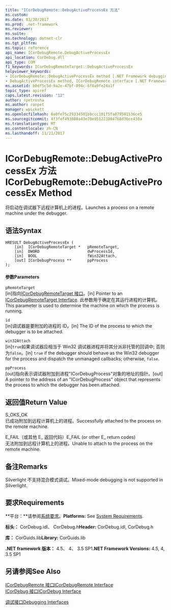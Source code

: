 ```yaml
---
title: "ICorDebugRemote::DebugActiveProcessEx 方法"
ms.custom: 
ms.date: 03/30/2017
ms.prod: .net-framework
ms.reviewer: 
ms.suite: 
ms.technology: dotnet-clr
ms.tgt_pltfrm: 
ms.topic: reference
api_name: ICorDebugRemote.DebugActiveProcessEx
api_location: CorDebug.dll
api_type: COM
f1_keywords: ICorDebugRemoteTarget::DebugActiveProcessEx
helpviewer_keywords:
- ICorDebugRemote::DebugActiveProcessEx method [.NET Framework debugging]
- DebugActiveProcessEx method, ICorDebugRemote interface [.NET Framework debugging]
ms.assetid: b0df5c5d-9a2e-47bf-894c-6f8a9fe24a1f
topic_type: apiref
caps.latest.revision: "12"
author: rpetrusha
ms.author: ronpet
manager: wpickett
ms.openlocfilehash: 6a0fe75c29334501bbccc101f5fa079501536ce5
ms.sourcegitcommit: 4f3fef493080a43e70e951223894768d36ce430a
ms.translationtype: MT
ms.contentlocale: zh-CN
ms.lasthandoff: 11/21/2017
---
```

# <a name="icordebugremotedebugactiveprocessex-method"></a><span data-ttu-id="73723-102">ICorDebugRemote::DebugActiveProcessEx 方法</span><span class="sxs-lookup"><span data-stu-id="73723-102">ICorDebugRemote::DebugActiveProcessEx Method</span></span>
<span data-ttu-id="73723-103">将启动在调试器下远程计算机上的进程。</span><span class="sxs-lookup"><span data-stu-id="73723-103">Launches a process on a remote machine under the debugger.</span></span>  
  
## <a name="syntax"></a><span data-ttu-id="73723-104">语法</span><span class="sxs-lookup"><span data-stu-id="73723-104">Syntax</span></span>  
  
```  
HRESULT DebugActiveProcessEx (  
    [in]  ICorDebugRemoteTarget *   pRemoteTarget,  
    [in]  DWORD                     dwProcessId,  
    [in]  BOOL                      fWin32Attach,  
    [out] ICorDebugProcess **       ppProcess  
);  
```  
  
#### <a name="parameters"></a><span data-ttu-id="73723-105">参数</span><span class="sxs-lookup"><span data-stu-id="73723-105">Parameters</span></span>  
 `pRemoteTarget`  
 <span data-ttu-id="73723-106">[in]指向[ICorDebugRemoteTarget 接口](../../../../docs/framework/unmanaged-api/debugging/icordebugremotetarget-interface.md)。</span><span class="sxs-lookup"><span data-stu-id="73723-106">[in] Pointer to an [ICorDebugRemoteTarget Interface](../../../../docs/framework/unmanaged-api/debugging/icordebugremotetarget-interface.md).</span></span> <span data-ttu-id="73723-107">此参数用于确定在其运行进程的计算机。</span><span class="sxs-lookup"><span data-stu-id="73723-107">This parameter is used to determine the machine on which the process is running.</span></span>  
  
 `id`  
 <span data-ttu-id="73723-108">[in]调试器是要附加的进程的 ID。</span><span class="sxs-lookup"><span data-stu-id="73723-108">[in] The ID of the process to which the debugger is to be attached.</span></span>  
  
 `win32Attach`  
 <span data-ttu-id="73723-109">[in]`true`如果调试器应相当于 Win32 调试器进程并将其分派非托管的回调中; 否则为`false`。</span><span class="sxs-lookup"><span data-stu-id="73723-109">[in] `true` if the debugger should behave as the Win32 debugger for the process and dispatch the unmanaged callbacks; otherwise, `false`.</span></span>  
  
 `ppProcess`  
 <span data-ttu-id="73723-110">[out]指向表示调试器附加到进程"ICorDebugProcess"对象的地址的指针。</span><span class="sxs-lookup"><span data-stu-id="73723-110">[out] A pointer to the address of an "ICorDebugProcess" object that represents the process to which the debugger has been attached.</span></span>  
  
## <a name="return-value"></a><span data-ttu-id="73723-111">返回值</span><span class="sxs-lookup"><span data-stu-id="73723-111">Return Value</span></span>  
 <span data-ttu-id="73723-112">S_OK</span><span class="sxs-lookup"><span data-stu-id="73723-112">S_OK</span></span>  
 <span data-ttu-id="73723-113">已成功附加到远程计算机上的进程。</span><span class="sxs-lookup"><span data-stu-id="73723-113">Successfully attached to the process on the remote machine.</span></span>  
  
 <span data-ttu-id="73723-114">E_FAIL（或其他 E_ 返回代码）</span><span class="sxs-lookup"><span data-stu-id="73723-114">E_FAIL (or other E_ return codes)</span></span>  
 <span data-ttu-id="73723-115">无法附加到远程计算机上的进程。</span><span class="sxs-lookup"><span data-stu-id="73723-115">Unable to attach to the process on the remote machine.</span></span>  
  
## <a name="remarks"></a><span data-ttu-id="73723-116">备注</span><span class="sxs-lookup"><span data-stu-id="73723-116">Remarks</span></span>  
 <span data-ttu-id="73723-117">Silverlight 不支持混合模式调试。</span><span class="sxs-lookup"><span data-stu-id="73723-117">Mixed-mode debugging is not supported in Silverlight.</span></span>  
  
## <a name="requirements"></a><span data-ttu-id="73723-118">要求</span><span class="sxs-lookup"><span data-stu-id="73723-118">Requirements</span></span>  
 <span data-ttu-id="73723-119">**平台：**请参阅[系统要求](../../../../docs/framework/get-started/system-requirements.md)。</span><span class="sxs-lookup"><span data-stu-id="73723-119">**Platforms:** See [System Requirements](../../../../docs/framework/get-started/system-requirements.md).</span></span>  
  
 <span data-ttu-id="73723-120">**标头：** CorDebug.idl、 CorDebug.h</span><span class="sxs-lookup"><span data-stu-id="73723-120">**Header:** CorDebug.idl, CorDebug.h</span></span>  
  
 <span data-ttu-id="73723-121">**库：** CorGuids.lib</span><span class="sxs-lookup"><span data-stu-id="73723-121">**Library:** CorGuids.lib</span></span>  
  
 <span data-ttu-id="73723-122">**.NET framework 版本：** 4.5、 4、 3.5 SP1</span><span class="sxs-lookup"><span data-stu-id="73723-122">**.NET Framework Versions:** 4.5, 4, 3.5 SP1</span></span>  
  
## <a name="see-also"></a><span data-ttu-id="73723-123">另请参阅</span><span class="sxs-lookup"><span data-stu-id="73723-123">See Also</span></span>  
 [<span data-ttu-id="73723-124">ICorDebugRemote 接口</span><span class="sxs-lookup"><span data-stu-id="73723-124">ICorDebugRemote Interface</span></span>](../../../../docs/framework/unmanaged-api/debugging/icordebugremote-interface.md)  
 [<span data-ttu-id="73723-125">ICorDebug 接口</span><span class="sxs-lookup"><span data-stu-id="73723-125">ICorDebug Interface</span></span>](../../../../docs/framework/unmanaged-api/debugging/icordebug-interface.md)  
    
 [<span data-ttu-id="73723-126">调试接口</span><span class="sxs-lookup"><span data-stu-id="73723-126">Debugging Interfaces</span></span>](../../../../docs/framework/unmanaged-api/debugging/debugging-interfaces.md)
